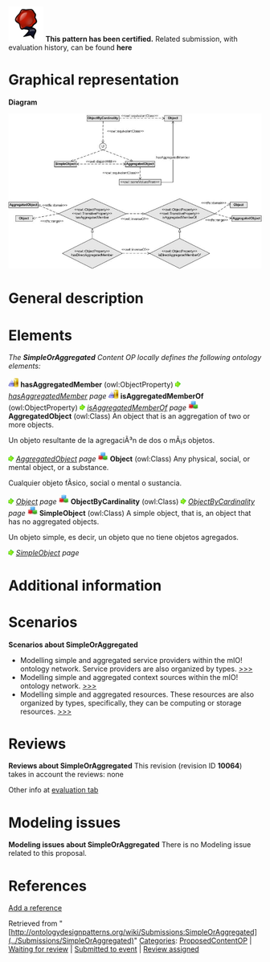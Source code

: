 [![](../images/thumb/b/b5/Certified.png/70px-Certified.png)](../Image/Certified.png "Certified.png") __This pattern has been certified.__
Related submission, with evaluation history, can be found __here__





#  Graphical representation


__Diagram__




[![Image:CP-SoA-01v1.jpg](../images/f/f5/CP-SoA-01v1.jpg)](../Image/CP-SoA-01v1.jpg "Image:CP-SoA-01v1.jpg")




#  General description


  




#  Elements


_The __SimpleOrAggregated__ Content OP locally defines the following ontology elements:_



[![ObjectProperty](../images/thumb/c/c3/ObjectProperty.gif/20px-ObjectProperty.gif)](../Image/ObjectProperty.gif "ObjectProperty") __hasAggregatedMember__ (owl:ObjectProperty) 
 [![](../images/thumb/8/87/ArrowRight.gif/11px-ArrowRight.gif)](../Image/ArrowRight.gif "ArrowRight.gif") _[hasAggregatedMember](../Submissions/SimpleOrAggregated/hasAggregatedMember "Submissions:SimpleOrAggregated/hasAggregatedMember") page_
[![ObjectProperty](../images/thumb/c/c3/ObjectProperty.gif/20px-ObjectProperty.gif)](../Image/ObjectProperty.gif "ObjectProperty") __isAggregatedMemberOf__ (owl:ObjectProperty) 
 [![](../images/thumb/8/87/ArrowRight.gif/11px-ArrowRight.gif)](../Image/ArrowRight.gif "ArrowRight.gif") _[isAggregatedMemberOf](../Submissions/SimpleOrAggregated/isAggregatedMemberOf "Submissions:SimpleOrAggregated/isAggregatedMemberOf") page_
[![Class](../images/thumb/2/27/Class.gif/20px-Class.gif)](../Image/Class.gif "Class") __AggregatedObject__ (owl:Class) An object that is an aggregation of two or more objects.
  



Un objeto resultante de la agregaciÃ³n de dos o mÃ¡s objetos. 



 [![](../images/thumb/8/87/ArrowRight.gif/11px-ArrowRight.gif)](../Image/ArrowRight.gif "ArrowRight.gif") _[AggregatedObject](../Submissions/SimpleOrAggregated/AggregatedObject "Submissions:SimpleOrAggregated/AggregatedObject") page_
[![Class](../images/thumb/2/27/Class.gif/20px-Class.gif)](../Image/Class.gif "Class") __Object__ (owl:Class) Any physical, social, or mental object, or a substance.
  



Cualquier objeto fÃ­sico, social o mental o sustancia. 



 [![](../images/thumb/8/87/ArrowRight.gif/11px-ArrowRight.gif)](../Image/ArrowRight.gif "ArrowRight.gif") _[Object](../Submissions/SimpleOrAggregated/Object "Submissions:SimpleOrAggregated/Object") page_
[![Class](../images/thumb/2/27/Class.gif/20px-Class.gif)](../Image/Class.gif "Class") __ObjectByCardinality__ (owl:Class) 
 [![](../images/thumb/8/87/ArrowRight.gif/11px-ArrowRight.gif)](../Image/ArrowRight.gif "ArrowRight.gif") _[ObjectByCardinality](../Submissions/SimpleOrAggregated/ObjectByCardinality "Submissions:SimpleOrAggregated/ObjectByCardinality") page_
[![Class](../images/thumb/2/27/Class.gif/20px-Class.gif)](../Image/Class.gif "Class") __SimpleObject__ (owl:Class) A simple object, that is, an object that has no aggregated objects.
  



Un objeto simple, es decir, un objeto que no tiene objetos agregados. 



 [![](../images/thumb/8/87/ArrowRight.gif/11px-ArrowRight.gif)](../Image/ArrowRight.gif "ArrowRight.gif") _[SimpleObject](../Submissions/SimpleOrAggregated/SimpleObject "Submissions:SimpleOrAggregated/SimpleObject") page_
#  Additional information


#  Scenarios



__Scenarios about SimpleOrAggregated__
* Modelling simple and aggregated service providers within the mIO! ontology network. Service providers are also organized by types. [>>>](../Submissions/SimpleOrAggregated/Scenario_1 "http://ontologydesignpatterns.org/wiki/Submissions:SimpleOrAggregated/Scenario_1")
* Modelling simple and aggregated context sources within the mIO! ontology network. [>>>](../Submissions/SimpleOrAggregated/Scenario_2 "http://ontologydesignpatterns.org/wiki/Submissions:SimpleOrAggregated/Scenario_2")
* Modelling simple and aggregated resources. These resources are also organized by types, specifically, they can be computing or storage resources. [>>>](../Submissions/SimpleOrAggregated/Scenario_3 "http://ontologydesignpatterns.org/wiki/Submissions:SimpleOrAggregated/Scenario_3")



#  Reviews



__Reviews about SimpleOrAggregated__
This revision (revision ID __10064__) takes in account the reviews: none


Other info at [evaluation tab](http://ontologydesignpatterns.org/wiki/index.php?title=Submissions:SimpleOrAggregated&action=evaluation "http://ontologydesignpatterns.org/wiki/index.php?title=Submissions:SimpleOrAggregated&action=evaluation")




  




#  Modeling issues



__Modeling issues about SimpleOrAggregated__
There is no Modeling issue related to this proposal.




  




#  References


[Add a reference](index.php@title=Odp%253AAdd_reference&subject=../Submissions/SimpleOrAggregated "http://ontologydesignpatterns.org/wiki/index.php?title=Odp:Add_reference&subject=Submissions%3ASimpleOrAggregated")


  






Retrieved from "[http://ontologydesignpatterns.org/wiki/Submissions:SimpleOrAggregated](../Submissions/SimpleOrAggregated)"
 [Categories](http://ontologydesignpatterns.org/wiki/Special:Categories "Special:Categories"): [ProposedContentOP](../Category/ProposedContentOP "Category:ProposedContentOP") | [Waiting for review](../Category/Waiting_for_review "Category:Waiting for review") | [Submitted to event](../Category/Submitted_to_event "Category:Submitted to event") | [Review assigned](../Category/Review_assigned "Category:Review assigned")